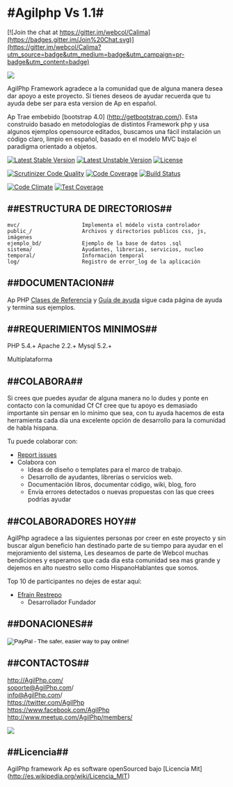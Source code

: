 #Agilphp  Vs 1.1#
===========================

[![Join the chat at https://gitter.im/webcol/Calima](https://badges.gitter.im/Join%20Chat.svg)](https://gitter.im/webcol/Calima?utm_source=badge&utm_medium=badge&utm_campaign=pr-badge&utm_content=badge)

<img src="http://www.AgilPhp.com/public_/images/ascii_Cf.PNG"/>


AgilPhp Framework agradece a la comunidad que de alguna manera desea dar apoyo a este proyecto.
Si tienes deseos de ayudar recuerda que tu ayuda debe ser para esta version de Ap en español.


Ap  Trae embebido [bootstrap 4.0] (http://getbootstrap.com/). Esta construido basado en metodologías de distintos Framework php y usa algunos ejemplos opensource editados, 
buscamos una fácil instalación un código claro, limpio en español, basado en el modelo MVC bajo el paradigma orientado a objetos.

 




[![Latest Stable Version](https://poser.pugx.org/webcol/calima/v/stable)](https://packagist.org/packages/webcol/calima)  [![Latest Unstable Version](https://poser.pugx.org/webcol/calima/v/unstable)](https://packagist.org/packages/webcol/calima) [![License](https://poser.pugx.org/webcol/calima/license)](https://packagist.org/packages/webcol/calima)



[![Scrutinizer Code Quality](https://scrutinizer-ci.com/g/webcol/Calima/badges/quality-score.png?b=master)](https://scrutinizer-ci.com/g/webcol/Calima/?branch=master)
[![Code Coverage](https://scrutinizer-ci.com/g/webcol/Calima/badges/coverage.png?b=master)](https://scrutinizer-ci.com/g/webcol/Calima/?branch=master)
[![Build Status](https://scrutinizer-ci.com/g/webcol/Calima/badges/build.png?b=master)](https://scrutinizer-ci.com/g/webcol/Calima/build-status/master)

[![Code Climate](https://codeclimate.com/github/webcol/Calima/badges/gpa.svg)](https://codeclimate.com/github/webcol/Calima)
[![Test Coverage](https://codeclimate.com/github/webcol/Calima/badges/coverage.svg)](https://codeclimate.com/github/webcol/Calima)

##ESTRUCTURA DE DIRECTORIOS##
------------------

```
mvc/                    Implementa el módelo vista controlador
public_/                Archivos y directorios publicos css, js, imágenes
ejemplo_bd/             Ejemplo de la base de datos .sql
sistema/                Ayudantes, librerias, servicios, nucleo
temporal/               Información temporal 
log/                    Registro de error_log de la aplicación
```


##DOCUMENTACION##
-----------------

Ap PHP [Clases de Referencia](http://www.AgilPhp.com/clases/) y 
 [Guía de ayuda](http://www.AgilPhp.com/blog/) sigue cada página de ayuda y termina sus ejemplos.



##REQUERIMIENTOS MINIMOS##
-------------------------

PHP 5.4.+
Apache 2.2.+
Mysql 5.2.+

Multiplataforma


##COLABORA##
-----------------

Si crees que puedes ayudar de alguna manera no lo dudes y ponte en contacto con la comunidad Cf
Cf cree que tu apoyo es demasiado importante sin pensar en lo mínimo que sea,  con tu ayuda hacemos de esta herramienta cada día una excelente opción de desarrollo para la comunidad  de habla hispana.

Tu puede colaborar con:


* [Report issues](https://github.com/agilphp/agilphp/issues)
* Colabora con
    - Ideas de diseño o templates para el marco de trabajo.
    - Desarrollo de ayudantes, librerías o servicios web.
    - Documentación libros, documentar código, wiki, blog, foro
    - Envía errores detectados o nuevas propuestas con las que crees podrías ayudar


##COLABORADORES HOY##
-----------------

AgilPhp agradece a las siguientes personas por creer en este proyecto y sin buscar algun beneficio han destinado parte de su tiempo para ayudar en el mejoramiento del sistema, 
Les deseamos de parte de Webcol muchas bendiciones y esperamos que cada dia esta comunidad sea mas grande y dejemos en alto nuestro sello como HispanoHablantes que somos.

Top 10 de participantes no dejes de estar aquí:


* [Efrain Restrepo](https://www.linkedin.com/in/efrasoft)
	- Desarrollador Fundador

	
	
##DONACIONES##
-----------------
<form target="paypal" action="https://www.paypal.com/cgi-bin/webscr" method="post">
<input type="hidden" name="cmd" value="_s-xclick">
<input type="hidden" name="hosted_button_id" value="8PCLCKFPLYJUQ">
<input type="image" src="https://www.paypalobjects.com/es_XC/i/btn/btn_cart_LG.gif" border="0" name="submit" alt="PayPal - The safer, easier way to pay online!">
<img alt="" border="0" src="https://www.paypalobjects.com/es_XC/i/scr/pixel.gif" width="1" height="1">
</form>


##CONTACTOS##
-----------------

http://AgilPhp.com/ <br>
soporte@AgilPhp.com/ <br>
info@AgilPhp.com/ <br>
https://twitter.com/AgilPhp <br>
https://www.facebook.com/AgilPhp <br>
http://www.meetup.com/AgilPhp/members/ <br>


<img src="http://www.AgilPhp.com/public_/images/Cf.PNG"/>

##Licencia##
-----------------

AgilPhp framework Ap es software openSourced bajo [Licencia Mit] (http://es.wikipedia.org/wiki/Licencia_MIT)

